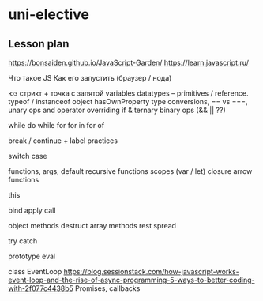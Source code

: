 # uni-elective
## Lesson plan

https://bonsaiden.github.io/JavaScript-Garden/
https://learn.javascript.ru/

Что такое JS
Как его запустить (браузер / нода)

юз стрикт + точка с запятой
variables
datatypes – primitives / reference. typeof / instanceof
object hasOwnProperty
type conversions, == vs ===, unary ops and operator overriding
if & ternary
binary ops (&& || ??)

while
do while
for
for in
for of

break / continue + label practices

switch case

functions, args, default
recursive functions
scopes (var / let)
closure
arrow functions

this

bind apply call

object methods
destruct
array methods
rest spread

try catch

prototype
eval

class
EventLoop
https://blog.sessionstack.com/how-javascript-works-event-loop-and-the-rise-of-async-programming-5-ways-to-better-coding-with-2f077c4438b5
Promises, callbacks
